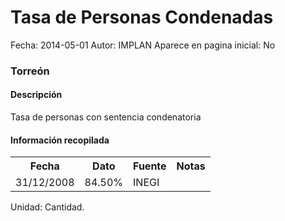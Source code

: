 Tasa de Personas Condenadas
=====

Fecha: 2014-05-01
Autor: IMPLAN
Aparece en pagina inicial: No

### Torreón

#### Descripción

Tasa de personas con sentencia condenatoria

#### Información recopilada

<table class="table table-hover table-bordered matriz">
  <tr><th>Fecha</th><th>Dato</th><th>Fuente</th><th>Notas</th></tr>
  <tr><td class="centrado">31/12/2008</td><td class="derecha">84.50%</td><td>INEGI</td><td></td></tr>
</table>

Unidad: Cantidad.
